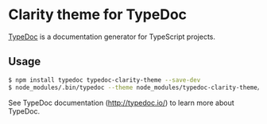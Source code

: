 # Clarity theme for TypeDoc

[TypeDoc](http://typedoc.io/) is a documentation generator for TypeScript projects.

## Usage

```bash
$ npm install typedoc typedoc-clarity-theme --save-dev
$ node_modules/.bin/typedoc --theme node_modules/typedoc-clarity-theme/bin --out doc path/to/ts/dir
```

See TypeDoc documentation (http://typedoc.io/) to learn more about TypeDoc.
